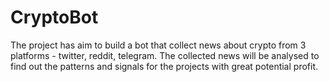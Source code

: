 # CryptoBot
The project has aim to build a bot that collect news about crypto from 3 platforms - twitter, reddit, telegram.  The collected news will be analysed to find out the patterns and signals for the projects with great potential profit. 
